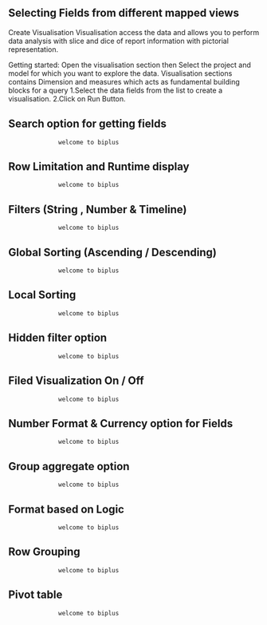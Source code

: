 ## Selecting Fields from different mapped views

  Create Visualisation
Visualisation access the data and allows you to perform data analysis with slice and dice of report information with pictorial representation.

Getting started:
Open the visualisation section then
Select the project and model for which you want to explore the data.
Visualisation sections contains Dimension and measures which acts as fundamental building blocks  for a query
1.Select the data fields from the list to create a visualisation.
2.Click on Run Button.


## Search option for getting fields

                  welcome to biplus

## Row Limitation and Runtime display

                  welcome to biplus

## Filters (String , Number & Timeline)

                  welcome to biplus

## Global Sorting (Ascending / Descending)

                  welcome to biplus

## Local Sorting

                  welcome to biplus

## Hidden filter option

                  welcome to biplus

## Filed Visualization On / Off

                  welcome to biplus

## Number Format & Currency option for Fields

                  welcome to biplus

## Group aggregate option

                  welcome to biplus

## Format based on Logic

                  welcome to biplus

## Row Grouping

                  welcome to biplus

## Pivot table


                  welcome to biplus
<!--stackedit_data:
eyJoaXN0b3J5IjpbLTQ1OTc5NjQ1MV19
-->